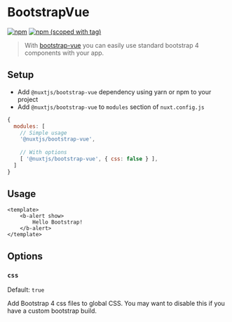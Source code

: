 # BootstrapVue
[![npm](https://img.shields.io/npm/dt/@nuxtjs/bootstrap-vue.svg?style=flat-square)](https://www.npmjs.com/package/@nuxtjs/bootstrap-vue)
[![npm (scoped with tag)](https://img.shields.io/npm/v/@nuxtjs/bootstrap-vue/latest.svg?style=flat-square)](https://www.npmjs.com/package/@nuxtjs/bootstrap-vue)

> With [bootstrap-vue](https://github.com/bootstrap-vue/bootstrap-vue) you can easily use standard bootstrap 4 components with your app.

## Setup
- Add `@nuxtjs/bootstrap-vue` dependency using yarn or npm to your project
- Add `@nuxtjs/bootstrap-vue` to `modules` section of `nuxt.config.js`
```js
{
  modules: [
    // Simple usage
    '@nuxtjs/bootstrap-vue',
    
    // With options
    [ '@nuxtjs/bootstrap-vue', { css: false } ],
  ]
}
````

## Usage
```vue
<template>
    <b-alert show>
        Hello Bootstrap!
    </b-alert>
</template>
```

## Options

### `css`
Default: `true`

Add Bootstrap 4 css files to global CSS. You may want to disable this if you have a custom bootstrap build. 
